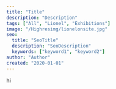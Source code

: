 ```yaml
---
title: "Title"
description: "Description"
tags: ["All", "Lionel", "Exhibitions"]
image: "/Highresimg/lionelonsite.jpg"
seo:
  title: "SeoTitle"
  description: "SeoDescription"
  keywords: ["keyword1", "keyword2"]
author: "Author"
created: "2020-01-01"
---
```


hi
